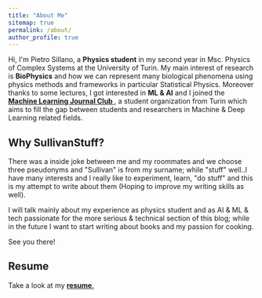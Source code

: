 ```yaml
---
title: "About Me"
sitemap: true
permalink: /about/
author_profile: true
---
```

<!--<figure style="width: 400px" class="align-center">
  <a href="../assets/img/propic.jpeg">
  <img src="../assets/img/propic.jpeg"></a>
</figure>-->


Hi, I'm Pietro Sillano, a **Physics student**  in my second year in Msc. Physics of Complex Systems at the University of Turin.
My main interest of research is **BioPhysics** and how we can represent many biological phenomena using physics methods and frameworks in particular Statistical Physics.
Moreover thanks to some lectures, I got interested in **ML & AI** and I joined the  <a href="https://www.mljc.it/"> <b>Machine Learning Journal Club  </b> </a>, a student organization from Turin which aims to fill the gap between students and researchers in Machine & Deep Learning related fields.

<!--
### Experiences

In summer 2021 I did an Internship at Nicolaus Copernicus University in Torun (Poland) about applied machine learning and network theory.
We also collaborate with History department working on some Natural Language Processing on ancient Latin texts.-->

<!--When I have free time I work on some personal project about techIf you're interested check out my blog posts and my github pages!-->


<h2> Why SullivanStuff? </h2> 
There was a inside joke between me and my roommates and we choose three pseudonyms and "Sullivan" is from my surname; while "stuff" well..I have many interests and I really like to experiment, learn, "do stuff" and this is my attempt to write about them (Hoping to improve my writing skills as well).

I will talk mainly about my experience as physics student and as AI & ML & tech passionate for the more serious & technical section of this blog; while in the future I want to start writing about books and my passion for cooking.

See you there!


<h2> Resume </h2>
 
Take a look at my <a href="../assets/docs/cv.pdf"> <b> resume</b>.
</a>

